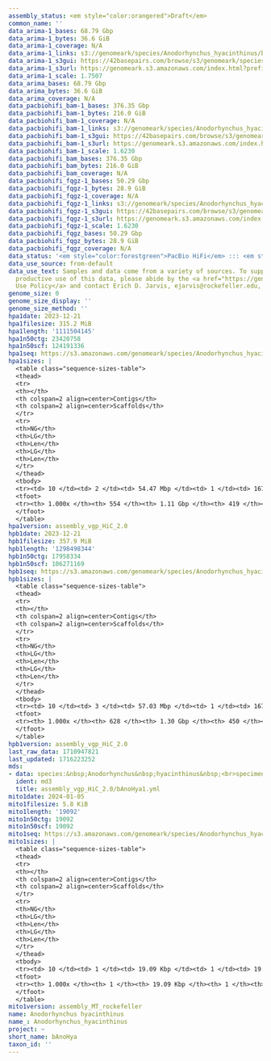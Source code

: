 ```yaml
---
assembly_status: <em style="color:orangered">Draft</em>
common_name: ''
data_arima-1_bases: 68.79 Gbp
data_arima-1_bytes: 36.6 GiB
data_arima-1_coverage: N/A
data_arima-1_links: s3://genomeark/species/Anodorhynchus_hyacinthinus/bAnoHya1/genomic_data/arima/<br>
data_arima-1_s3gui: https://42basepairs.com/browse/s3/genomeark/species/Anodorhynchus_hyacinthinus/bAnoHya1/genomic_data/arima/
data_arima-1_s3url: https://genomeark.s3.amazonaws.com/index.html?prefix=species/Anodorhynchus_hyacinthinus/bAnoHya1/genomic_data/arima/
data_arima-1_scale: 1.7507
data_arima_bases: 68.79 Gbp
data_arima_bytes: 36.6 GiB
data_arima_coverage: N/A
data_pacbiohifi_bam-1_bases: 376.35 Gbp
data_pacbiohifi_bam-1_bytes: 216.0 GiB
data_pacbiohifi_bam-1_coverage: N/A
data_pacbiohifi_bam-1_links: s3://genomeark/species/Anodorhynchus_hyacinthinus/bAnoHya1/genomic_data/pacbio_hifi/<br>
data_pacbiohifi_bam-1_s3gui: https://42basepairs.com/browse/s3/genomeark/species/Anodorhynchus_hyacinthinus/bAnoHya1/genomic_data/pacbio_hifi/
data_pacbiohifi_bam-1_s3url: https://genomeark.s3.amazonaws.com/index.html?prefix=species/Anodorhynchus_hyacinthinus/bAnoHya1/genomic_data/pacbio_hifi/
data_pacbiohifi_bam-1_scale: 1.6230
data_pacbiohifi_bam_bases: 376.35 Gbp
data_pacbiohifi_bam_bytes: 216.0 GiB
data_pacbiohifi_bam_coverage: N/A
data_pacbiohifi_fqgz-1_bases: 50.29 Gbp
data_pacbiohifi_fqgz-1_bytes: 28.9 GiB
data_pacbiohifi_fqgz-1_coverage: N/A
data_pacbiohifi_fqgz-1_links: s3://genomeark/species/Anodorhynchus_hyacinthinus/bAnoHya1/genomic_data/pacbio_hifi/<br>
data_pacbiohifi_fqgz-1_s3gui: https://42basepairs.com/browse/s3/genomeark/species/Anodorhynchus_hyacinthinus/bAnoHya1/genomic_data/pacbio_hifi/
data_pacbiohifi_fqgz-1_s3url: https://genomeark.s3.amazonaws.com/index.html?prefix=species/Anodorhynchus_hyacinthinus/bAnoHya1/genomic_data/pacbio_hifi/
data_pacbiohifi_fqgz-1_scale: 1.6230
data_pacbiohifi_fqgz_bases: 50.29 Gbp
data_pacbiohifi_fqgz_bytes: 28.9 GiB
data_pacbiohifi_fqgz_coverage: N/A
data_status: '<em style="color:forestgreen">PacBio HiFi</em> ::: <em style="color:forestgreen">Arima</em>'
data_use_source: from-default
data_use_text: Samples and data come from a variety of sources. To support fair and
  productive use of this data, please abide by the <a href="https://genome10k.soe.ucsc.edu/data-use-policies/">Data
  Use Policy</a> and contact Erich D. Jarvis, ejarvis@rockefeller.edu, with any questions.
genome_size: 0
genome_size_display: ''
genome_size_method: ''
hpa1date: 2023-12-21
hpa1filesize: 315.2 MiB
hpa1length: '1111504145'
hpa1n50ctg: 23420758
hpa1n50scf: 124191336
hpa1seq: https://s3.amazonaws.com/genomeark/species/Anodorhynchus_hyacinthinus/bAnoHya1/assembly_vgp_HiC_2.0/bAnoHya1.HiC.hap1.20231221.fasta.gz
hpa1sizes: |
  <table class="sequence-sizes-table">
  <thead>
  <tr>
  <th></th>
  <th colspan=2 align=center>Contigs</th>
  <th colspan=2 align=center>Scaffolds</th>
  </tr>
  <tr>
  <th>NG</th>
  <th>LG</th>
  <th>Len</th>
  <th>LG</th>
  <th>Len</th>
  </tr>
  </thead>
  <tbody>
  <tr><td> 10 </td><td> 2 </td><td> 54.47 Mbp </td><td> 1 </td><td> 167.34 Mbp </td></tr><tr><td> 20 </td><td> 5 </td><td> 36.95 Mbp </td><td> 2 </td><td> 162.36 Mbp </td></tr><tr><td> 30 </td><td> 8 </td><td> 33.72 Mbp </td><td> 3 </td><td> 129.35 Mbp </td></tr><tr><td> 40 </td><td> 12 </td><td> 30.00 Mbp </td><td> 3 </td><td> 129.35 Mbp </td></tr><tr style="background-color:#cccccc;"><td> 50 </td><td> 16 </td><td style="background-color:#88ff88;"> 23.42 Mbp </td><td> 4 </td><td style="background-color:#88ff88;"> 124.19 Mbp </td></tr><tr><td> 60 </td><td> 22 </td><td> 15.33 Mbp </td><td> 5 </td><td> 96.24 Mbp </td></tr><tr><td> 70 </td><td> 30 </td><td> 10.72 Mbp </td><td> 7 </td><td> 65.26 Mbp </td></tr><tr><td> 80 </td><td> 43 </td><td> 5.96 Mbp </td><td> 9 </td><td> 27.57 Mbp </td></tr><tr><td> 90 </td><td> 71 </td><td> 2.67 Mbp </td><td> 15 </td><td> 8.68 Mbp </td></tr><tr><td> 100 </td><td> 554 </td><td> 14.23 Kbp </td><td> 419 </td><td> 14.23 Kbp </td></tr></tbody>
  <tfoot>
  <tr><th> 1.000x </th><th> 554 </th><th> 1.11 Gbp </th><th> 419 </th><th> 1.11 Gbp </th></tr>
  </tfoot>
  </table>
hpa1version: assembly_vgp_HiC_2.0
hpb1date: 2023-12-21
hpb1filesize: 357.9 MiB
hpb1length: '1298498344'
hpb1n50ctg: 17958334
hpb1n50scf: 106271169
hpb1seq: https://s3.amazonaws.com/genomeark/species/Anodorhynchus_hyacinthinus/bAnoHya1/assembly_vgp_HiC_2.0/bAnoHya1.HiC.hap2.20231221.fasta.gz
hpb1sizes: |
  <table class="sequence-sizes-table">
  <thead>
  <tr>
  <th></th>
  <th colspan=2 align=center>Contigs</th>
  <th colspan=2 align=center>Scaffolds</th>
  </tr>
  <tr>
  <th>NG</th>
  <th>LG</th>
  <th>Len</th>
  <th>LG</th>
  <th>Len</th>
  </tr>
  </thead>
  <tbody>
  <tr><td> 10 </td><td> 3 </td><td> 57.03 Mbp </td><td> 1 </td><td> 167.23 Mbp </td></tr><tr><td> 20 </td><td> 6 </td><td> 32.44 Mbp </td><td> 2 </td><td> 162.85 Mbp </td></tr><tr><td> 30 </td><td> 10 </td><td> 30.14 Mbp </td><td> 3 </td><td> 129.99 Mbp </td></tr><tr><td> 40 </td><td> 15 </td><td> 22.30 Mbp </td><td> 4 </td><td> 124.67 Mbp </td></tr><tr style="background-color:#cccccc;"><td> 50 </td><td> 22 </td><td style="background-color:#88ff88;"> 17.96 Mbp </td><td> 5 </td><td style="background-color:#88ff88;"> 106.27 Mbp </td></tr><tr><td> 60 </td><td> 30 </td><td> 14.39 Mbp </td><td> 6 </td><td> 96.60 Mbp </td></tr><tr><td> 70 </td><td> 42 </td><td> 7.95 Mbp </td><td> 8 </td><td> 66.23 Mbp </td></tr><tr><td> 80 </td><td> 64 </td><td> 4.89 Mbp </td><td> 10 </td><td> 45.77 Mbp </td></tr><tr><td> 90 </td><td> 105 </td><td> 1.89 Mbp </td><td> 23 </td><td> 6.31 Mbp </td></tr><tr><td> 100 </td><td> 628 </td><td> 14.29 Kbp </td><td> 450 </td><td> 14.29 Kbp </td></tr></tbody>
  <tfoot>
  <tr><th> 1.000x </th><th> 628 </th><th> 1.30 Gbp </th><th> 450 </th><th> 1.30 Gbp </th></tr>
  </tfoot>
  </table>
hpb1version: assembly_vgp_HiC_2.0
last_raw_data: 1710947821
last_updated: 1716223252
mds:
- data: species:&nbsp;Anodorhynchus&nbsp;hyacinthinus&nbsp;<br>specimen:&nbsp;bAnoHya1&nbsp;<br>projects:&nbsp;&nbsp;<br>&nbsp;&nbsp;-&nbsp;vgp&nbsp;<br>&nbsp;&nbsp;-&nbsp;gbb&nbsp;<br>assembled_by_group:&nbsp;Rockefeller&nbsp;<br>data_location:&nbsp;S3&nbsp;<br>release_to:&nbsp;S3&nbsp;<br>primary:&nbsp;s3://genomeark/species/Anodorhynchus_hyacinthinus/bAnoHya1/assembly_vgp_HiC_2.0/bAnoHya1.HiC.hap1.20231221.fasta.gz&nbsp;<br>haplotigs:&nbsp;s3://genomeark/species/Anodorhynchus_hyacinthinus/bAnoHya1/assembly_vgp_HiC_2.0/bAnoHya1.HiC.hap2.20231221.fasta.gz&nbsp;<br>pretext:&nbsp;s3://genomeark/species/Anodorhynchus_hyacinthinus/bAnoHya1/assembly_vgp_HiC_2.0/evaluation/hap1/pretext/bAnoHya1_hap1_s2.pretext&nbsp;<br>pretext:&nbsp;s3://genomeark/species/Anodorhynchus_hyacinthinus/bAnoHya1/assembly_vgp_HiC_2.0/evaluation/hap2/pretext/bAnoHya1_hap2_s2.pretext&nbsp;<br>kmer_spectra_img:&nbsp;s3://genomeark/species/Anodorhynchus_hyacinthinus/bAnoHya1/assembly_vgp_HiC_2.0/evaluation/merqury/bAnoHya1_png/&nbsp;<br>pacbio_read_dir:&nbsp;s3://genomeark/species/Anodorhynchus_hyacinthinus/bAnoHya1/genomic_data/pacbio_hifi/&nbsp;<br>pacbio_read_type:&nbsp;hifi&nbsp;<br>hic_read_dir:&nbsp;s3://genomeark/species/Anodorhynchus_hyacinthinus/bAnoHya1/genomic_data/arima/&nbsp;<br>pipeline:&nbsp;&nbsp;<br>&nbsp;&nbsp;-&nbsp;hifiasm&nbsp;(0.16.1+galaxy4)&nbsp;<br>&nbsp;&nbsp;-&nbsp;yahs&nbsp;(1.2a.2+galaxy1)&nbsp;<br>notes:&nbsp;This&nbsp;was&nbsp;a&nbsp;Hifiasm-HiC&nbsp;assembly&nbsp;of&nbsp;bAnoHya1.&nbsp;The&nbsp;hap1&nbsp;assembly&nbsp;and&nbsp;hap2&nbsp;assembly&nbsp;underwent&nbsp;separate&nbsp;HiC&nbsp;scaffolding&nbsp;with&nbsp;YaHS.&nbsp;The&nbsp;HiC&nbsp;prep&nbsp;kit&nbsp;used&nbsp;was&nbsp;Arima,&nbsp;so&nbsp;5&nbsp;bp&nbsp;were&nbsp;trimmed&nbsp;off&nbsp;the&nbsp;start&nbsp;of&nbsp;the&nbsp;Hi-C&nbsp;reads&nbsp;before&nbsp;scaffolding.&nbsp;<br>
  ident: md3
  title: assembly_vgp_HiC_2.0/bAnoHya1.yml
mito1date: 2024-01-05
mito1filesize: 5.8 KiB
mito1length: '19092'
mito1n50ctg: 19092
mito1n50scf: 19092
mito1seq: https://s3.amazonaws.com/genomeark/species/Anodorhynchus_hyacinthinus/bAnoHya1/assembly_MT_rockefeller/bAnoHya1.MT.20240105.fasta.gz
mito1sizes: |
  <table class="sequence-sizes-table">
  <thead>
  <tr>
  <th></th>
  <th colspan=2 align=center>Contigs</th>
  <th colspan=2 align=center>Scaffolds</th>
  </tr>
  <tr>
  <th>NG</th>
  <th>LG</th>
  <th>Len</th>
  <th>LG</th>
  <th>Len</th>
  </tr>
  </thead>
  <tbody>
  <tr><td> 10 </td><td> 1 </td><td> 19.09 Kbp </td><td> 1 </td><td> 19.09 Kbp </td></tr><tr><td> 20 </td><td> 1 </td><td> 19.09 Kbp </td><td> 1 </td><td> 19.09 Kbp </td></tr><tr><td> 30 </td><td> 1 </td><td> 19.09 Kbp </td><td> 1 </td><td> 19.09 Kbp </td></tr><tr><td> 40 </td><td> 1 </td><td> 19.09 Kbp </td><td> 1 </td><td> 19.09 Kbp </td></tr><tr style="background-color:#cccccc;"><td> 50 </td><td> 1 </td><td style="background-color:#ff8888;"> 19.09 Kbp </td><td> 1 </td><td style="background-color:#ff8888;"> 19.09 Kbp </td></tr><tr><td> 60 </td><td> 1 </td><td> 19.09 Kbp </td><td> 1 </td><td> 19.09 Kbp </td></tr><tr><td> 70 </td><td> 1 </td><td> 19.09 Kbp </td><td> 1 </td><td> 19.09 Kbp </td></tr><tr><td> 80 </td><td> 1 </td><td> 19.09 Kbp </td><td> 1 </td><td> 19.09 Kbp </td></tr><tr><td> 90 </td><td> 1 </td><td> 19.09 Kbp </td><td> 1 </td><td> 19.09 Kbp </td></tr><tr><td> 100 </td><td> 1 </td><td> 19.09 Kbp </td><td> 1 </td><td> 19.09 Kbp </td></tr></tbody>
  <tfoot>
  <tr><th> 1.000x </th><th> 1 </th><th> 19.09 Kbp </th><th> 1 </th><th> 19.09 Kbp </th></tr>
  </tfoot>
  </table>
mito1version: assembly_MT_rockefeller
name: Anodorhynchus hyacinthinus
name_: Anodorhynchus_hyacinthinus
project: ~
short_name: bAnoHya
taxon_id: ''
---
```

